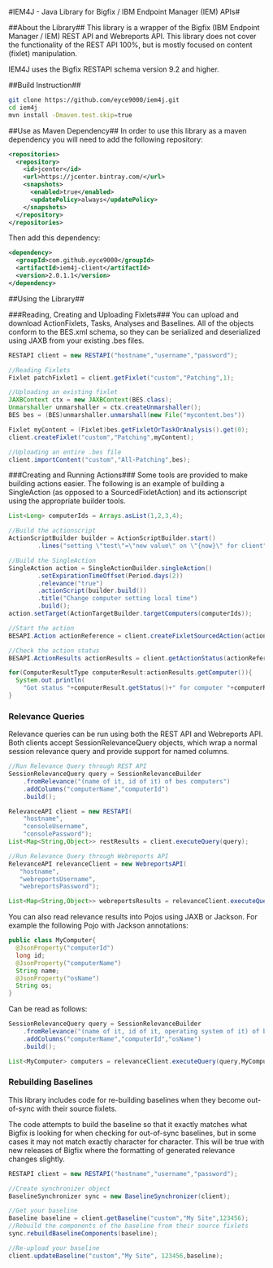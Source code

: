 #IEM4J - Java Library for Bigfix / IBM Endpoint Manager (IEM) APIs#

##About the Library##
This library is a wrapper of the Bigfix (IBM Endpoint Manager / IEM) REST API and Webreports API. This library does not cover the functionality of the REST API 100%, but is mostly focused on content (fixlet) manipulation.

IEM4J uses the Bigfix RESTAPI schema version 9.2 and higher.

##Build Instruction##
```bash
git clone https://github.com/eyce9000/iem4j.git
cd iem4j
mvn install -Dmaven.test.skip=true
```

##Use as Maven Dependency##
In order to use this library as a maven dependency you will need to add the following repository:
```xml
<repositories>
  <repository>
    <id>jcenter</id>
    <url>https://jcenter.bintray.com/</url>
    <snapshots>
      <enabled>true</enabled>
      <updatePolicy>always</updatePolicy>
    </snapshots>
  </repository>
</repositories>
```
Then add this dependency:
```xml
<dependency>
  <groupId>com.github.eyce9000</groupId>
  <artifactId>iem4j-client</artifactId>
  <version>2.0.1.1</version>
</dependency>
```

##Using the Library##

###Reading, Creating and Uploading Fixlets###
You can upload and download ActionFixlets, Tasks, Analyses and Baselines. All of the objects conform to the BES.xml schema, so they can be serialized and deserialized using JAXB from your existing .bes files.
```java
RESTAPI client = new RESTAPI("hostname","username","password");

//Reading Fixlets
Fixlet patchFixlet1 = client.getFixlet("custom","Patching",1);

//Uploading an existing fixlet
JAXBContext ctx = new JAXBContext(BES.class);
Unmarshaller unmarshaller = ctx.createUnmarshaller();
BES bes = (BES)unmarshaller.unmarshall(new File("mycontent.bes"))

Fixlet myContent = (Fixlet)bes.getFixletOrTaskOrAnalysis().get(0);
client.createFixlet("custom","Patching",myContent);

//Uploading an entire .bes file
client.importContent("custom","All-Patching",bes);

```

###Creating and Running Actions###
Some tools are provided to make building actions easier. The following is an example of building a SingleAction (as opposed to a SourcedFixletAction) and its actionscript using the appropriate builder tools.

```java
List<Long> computerIds = Arrays.asList(1,2,3,4);

//Build the actionscript
ActionScriptBuilder builder = ActionScriptBuilder.start()
        .lines("setting \"test\"=\"new value\" on \"{now}\" for client");

//Build the SingleAction
SingleAction action = SingleActionBuilder.singleAction()
        .setExpirationTimeOffset(Period.days(2))
        .relevance("true")
        .actionScript(builder.build())
        .title("Change computer setting local time")
        .build();
action.setTarget(ActionTargetBuilder.targetComputers(computerIds));

//Start the action
BESAPI.Action actionReference = client.createFixletSourcedAction(action);

//Check the action status
BESAPI.ActionResults actionResults = client.getActionStatus(actionReference);

for(ComputerResultType computerResult:actionResults.getComputer()){
  System.out.println(
    "Got status "+computerResult.getStatus()+" for computer "+computerResult.getID());
}

```

### Relevance Queries ###

Relevance queries can be run using both the REST API and Webreports API. Both clients accept SessionRelevanceQuery objects, which wrap a normal session relevance query and provide support for named columns.

```java
//Run Relevance Query through REST API
SessionRelevanceQuery query = SessionRelevanceBuilder
    .fromRelevance("(name of it, id of it) of bes computers")
    .addColumns("computerName","computerId")
    .build();

RelevanceAPI client = new RESTAPI(
    "hostname",
    "consoleUsername",
    "consolePassword");
List<Map<String,Object>> restResults = client.executeQuery(query);

//Run Relevance Query through Webreports API
RelevanceAPI relevanceClient = new WebreportsAPI(
   "hostname",
   "webreportsUsername",
   "webreportsPassword");

List<Map<String,Object>> webreportsResults = relevanceClient.executeQuery(query);
```

You can also read relevance results into Pojos using JAXB or Jackson. For example the following Pojo with Jackson annotations:
```java
public class MyComputer{
  @JsonProperty("computerId")
  long id;
  @JsonProperty("computerName")
  String name;
  @JsonProperty("osName")
  String os;
}
```
Can be read as follows:
```java
SessionRelevanceQuery query = SessionRelevanceBuilder
    .fromRelevance("(name of it, id of it, operating system of it) of bes computers")
    .addColumns("computerName","computerId","osName")
    .build();

List<MyComputer> computers = relevanceClient.executeQuery(query,MyComputer.class);
```

### Rebuilding Baselines ###

This library includes code for re-building baselines when they become out-of-sync with their source fixlets.

The code attempts to build the baseline so that it exactly matches what Bigfix is looking for when checking for out-of-sync baselines, but in some cases it may not match exactly character for character. This will be true with new releases of Bigfix where the formatting of generated relevance changes slightly.

```java
RESTAPI client = new RESTAPI("hostname","username","password");

//Create synchronizer object
BaselineSynchronizer sync = new BaselineSynchronizer(client);

//Get your baseline
Baseline baseline = client.getBaseline("custom","My Site",123456);
//Rebuild the components of the baseline from their source fixlets
sync.rebuildBaselineComponents(baseline);

//Re-upload your baseline
client.updateBaseline("custom","My Site", 123456,baseline);

```
